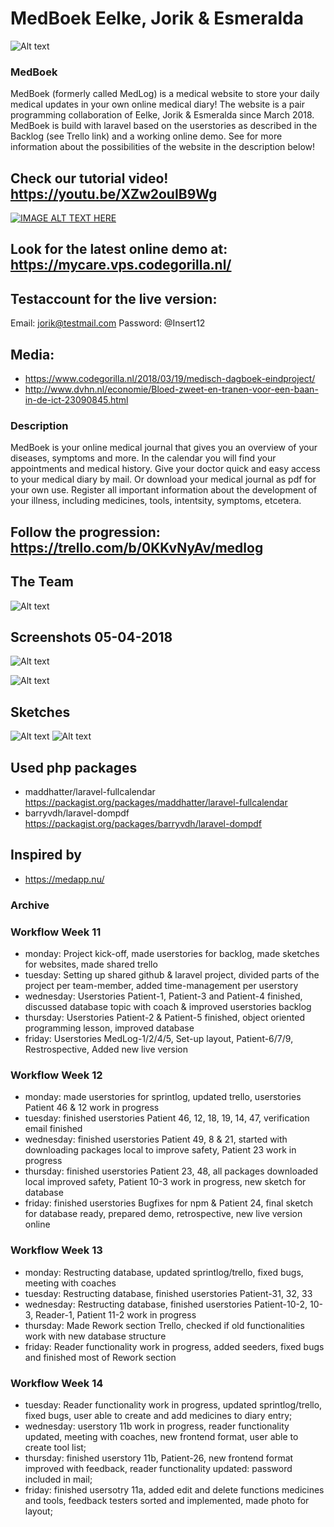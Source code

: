 # MedBoek Eelke, Jorik & Esmeralda 
![Alt text](https://github.com/Eelkevd/MedLog/blob/master/MedBoek_logo_purple.svg?raw=true "MedLogo")

### MedBoek
MedBoek (formerly called MedLog) is a medical website to store your daily medical updates in your own online medical diary!
The website is a pair programming collaboration of Eelke, Jorik & Esmeralda since March 2018. 
MedBoek is build with laravel based on the userstories as described in the Backlog (see Trello link) and a working online demo. See for more information about the possibilities of the website in the description below!

## Check our tutorial video! https://youtu.be/XZw2ouIB9Wg 
[![IMAGE ALT TEXT HERE](http://img.youtube.com/vi/XZw2ouIB9Wg/0.jpg)](http://www.youtube.com/watch?v=XZw2ouIB9Wg)

## Look for the latest online demo at: https://mycare.vps.codegorilla.nl/
## Testaccount for the live version:
Email: jorik@testmail.com
Password: @Insert12

## Media:
- https://www.codegorilla.nl/2018/03/19/medisch-dagboek-eindproject/
- http://www.dvhn.nl/economie/Bloed-zweet-en-tranen-voor-een-baan-in-de-ict-23090845.html

### Description
MedBoek is your online medical journal that gives you an overview of your diseases, symptoms and more. In the calendar you will find your appointments and medical history. Give your doctor quick and easy access to your medical diary by mail. Or download your medical journal as pdf for your own use. Register all important information about the development of your illness, including medicines, tools, intentsity, symptoms, etcetera. 

## Follow the progression: https://trello.com/b/0KKvNyAv/medlog

## The Team
![Alt text](https://github.com/Eelkevd/MedLog/blob/master/team_medlog.jpg?raw=true "the teammembers of Medboek")

## Screenshots 05-04-2018
![Alt text](https://github.com/Eelkevd/MedLog/blob/master/overzichtspaginaMedLog.png?raw=true "Overzichtspagina")

![Alt text](https://github.com/Eelkevd/MedLog/blob/master/KalenderMedLog.png?raw=true "Kalender pagina")

## Sketches
![Alt text](https://github.com/Eelkevd/MedLog/blob/master/Sketchhomepage.png?raw=true "Homepage sketch")
![Alt text](https://github.com/Eelkevd/MedLog/blob/master/Sketchdagboekoverzicht.png?raw=true "Dagboek overzicht sketch")

## Used php packages
- maddhatter/laravel-fullcalendar https://packagist.org/packages/maddhatter/laravel-fullcalendar
- barryvdh/laravel-dompdf https://packagist.org/packages/barryvdh/laravel-dompdf

## Inspired by 
- https://medapp.nu/

### Archive
### Workflow Week 11
- monday: Project kick-off, made userstories for backlog, made sketches for websites, made shared trello
- tuesday: Setting up shared github & laravel project, divided parts of the project per team-member, added time-management per userstory
- wednesday: Userstories Patient-1, Patient-3 and Patient-4 finished, discussed database topic with coach & improved userstories backlog 
- thursday: Userstories Patient-2 & Patient-5 finished, object oriented programming lesson, improved database
- friday: Userstories MedLog-1/2/4/5, Set-up layout, Patient-6/7/9, Restrospective, Added new live version

### Workflow Week 12
- monday:  made userstories for sprintlog, updated trello, userstories Patient 46 & 12 work in progress
- tuesday: finished userstories Patient 46, 12, 18, 19, 14, 47, verification email finished
- wednesday: finished userstories Patient 49, 8 & 21, started with downloading packages local to improve safety, Patient 23 work in progress
- thursday: finished userstories Patient 23, 48, all packages downloaded local improved safety, Patient 10-3 work in progress, new sketch for database
- friday: finished userstories Bugfixes for npm & Patient 24, final sketch for database ready, prepared demo, retrospective, new live version online

### Workflow Week 13
- monday: Restructing database, updated sprintlog/trello, fixed bugs, meeting with coaches
- tuesday: Restructing database, finished userstories Patient-31, 32, 33 
- wednesday: Restructing database, finished userstories Patient-10-2, 10-3, Reader-1, Patient 11-2 work in progress
- thursday: Made Rework section Trello, checked if old functionalities work with new database structure
- friday: Reader functionality work in progress, added seeders, fixed bugs and finished most of Rework section

### Workflow Week 14 
- tuesday: Reader functionality work in progress, updated sprintlog/trello, fixed bugs, user able to create and add medicines to diary entry;
- wednesday: userstory 11b work in progress, reader functionality updated, meeting with coaches, new frontend format, user able to create   tool list;
- thursday: finished userstory 11b, Patient-26, new frontend format improved with feedback, reader functionality updated: password included in mail; 
- friday: finished usersotry 11a, added edit and delete functions medicines and tools, feedback testers sorted and implemented, made photo for layout;

